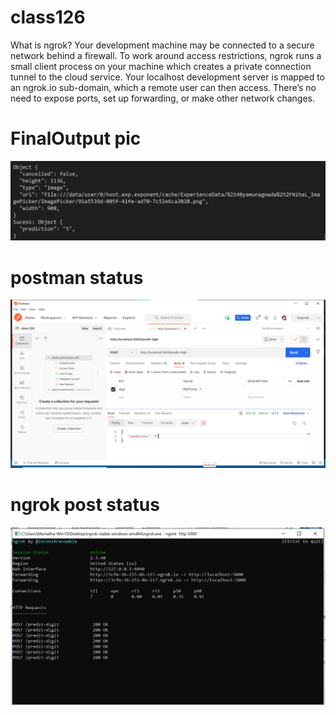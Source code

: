 # class126

What is ngrok?
Your development machine may be connected to a secure network behind a firewall. To work around access restrictions, ngrok runs a small client process on your machine which creates a private connection tunnel to the cloud service. Your localhost development server is mapped to an ngrok.io sub-domain, which a remote user can then access. There’s no need to expose ports, set up forwarding, or make other network changes.


# FinalOutput pic
![](https://github.com/Akriti96/class126/blob/main/Screenshot%202021-12-01%20011437.png)


# postman status
![](https://github.com/Akriti96/class126/blob/main/Screenshot%202021-12-01%20011459.png)


# ngrok post status
![](https://github.com/Akriti96/class126/blob/main/Screenshot%202021-12-01%20011512.png)
